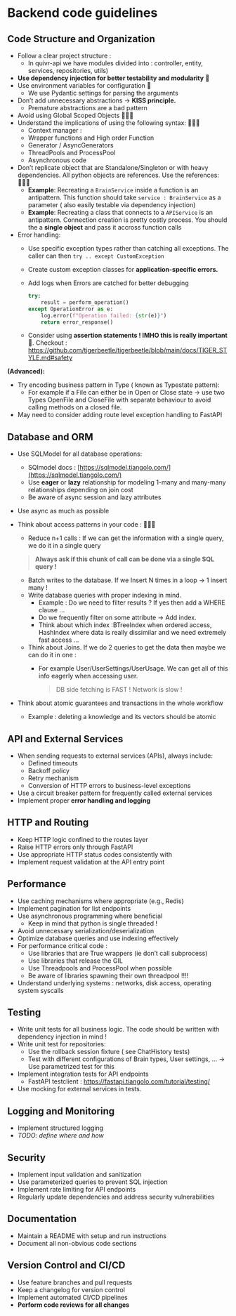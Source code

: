 # Backend code guidelines

## **Code Structure and Organization**

- Follow a clear project structure :
    - In quivr-api we have modules divided into : controller, entity, services, repositories, utils)
- **Use dependency injection for better testability and modularity** 🔺
- Use environment variables for configuration 🔺
    - We use Pydantic settings for parsing the arguments
- Don’t add unnecessary abstractions → **KISS principle.**
    - Premature abstractions are a bad pattern
- Avoid using Global Scoped Objects 🔺🔺🔺
- Understand the implications of using the following syntax: 🔺🔺🔺
    - Context manager :
    - Wrapper functions and High order Function
    - Generator / AsyncGenerators
    - ThreadPools and ProcessPool
    - Asynchronous code
- Don’t replicate object that are Standalone/Singleton or with heavy dependencies. All python objects are references. Use the references: 🔺🔺🔺
    - **Example**: Recreating a `BrainService`  inside a function is an antipattern. This function should take `service : BrainService` as a parameter ( also easily testable via dependency injection)
    - **Example**: Recreating a class that connects to a `APIService` is an antipattern. Connection creation is pretty costly process. You should the a **single object** and pass it accross function calls
- Error handling:
    - Use specific exception types rather than catching all exceptions. The caller can then `try .. except CustomException`
    - Create custom exception classes for **application-specific errors.**
    - Add logs when Errors are catched for better debugging

        ```python
        try:
            result = perform_operation()
        except OperationError as e:
            log.error(f"Operation failed: {str(e)}")
            return error_response()
        ```

    - Consider using **assertion statements ! IMHO this is really important** 🔺. Checkout : https://github.com/tigerbeetle/tigerbeetle/blob/main/docs/TIGER_STYLE.md#safety

**(Advanced):**

- Try encoding business pattern in Type ( known as Typestate pattern):
    - For example if a File can either be in Open or Close state → use two Types OpenFile and CloseFile with separate behaviour to avoid calling methods on a closed file.
- May need to consider adding route level exception handling to FastAPI

## **Database and ORM**

- Use SQLModel for all database operations:
    - SQlmodel docs : [https://sqlmodel.tiangolo.com/](https://sqlmodel.tiangolo.com/)
    - Use **eager** or **lazy** relationship for modeling 1-many and many-many relationships depending on join cost
    - Be aware of async session and lazy attributes
- Use async as much as possible
- Think about access patterns in your code :  🔺🔺🔺
    - Reduce n+1 calls : If we can get the information with a single query, we do it in a single query

    > **Always ask if this chunk of call can be done via a single SQL query !**
    >
    - Batch writes to the database. If we Insert N times in a loop → 1 insert many !
    - Write database queries with proper indexing in mind.
        - Example : Do we need to filter results ? If yes then add a WHERE clause …
        - Do we frequently filter on some attribute → Add index.
        - Think about which index :BTreeIndex when ordered access, HashIndex where data is really dissimilar and we need extremely fast access …
    - Think about Joins. If we do 2 queries to get the data then maybe we can do it in one :
        - For example User/UserSettings/UserUsage. We can get all of this info eagerly when accessing user.

            > DB side fetching is FAST ! Network is slow !
            >
- Think about atomic guarantees and transactions in the whole workflow
    - Example : deleting a knowledge and its vectors should be atomic

## **API and External Services**

- When sending requests to external services (APIs), always include:
    - Defined timeouts
    - Backoff policy
    - Retry mechanism
    - Conversion of HTTP errors to business-level exceptions
- Use a circuit breaker pattern for frequently called external services
- Implement proper **error handling and logging**

## **HTTP and Routing**

- Keep HTTP logic confined to the routes layer
- Raise HTTP errors only through FastAPI
- Use appropriate HTTP status codes consistently with
- Implement request validation at the API entry point

## **Performance**

- Use caching mechanisms where appropriate (e.g., Redis)
- Implement pagination for list endpoints
- Use asynchronous programming where beneficial
    - Keep in mind that python is single threaded !
- Avoid unnecessary serialization/deserialization
- Optimize database queries and use indexing effectively
- For performance critical code :
    - Use libraries that are True wrappers (ie don’t call subprocess)
    - Use libraries that  release the GIL
    - Use Threadpools and ProcessPool when possible
    - Be aware of libraries spawning their own threadpool !!!!
- Understand underlying systems : networks, disk access, operating system syscalls

## **Testing**

- Write unit tests for all business logic. The code should be written with dependency injection in mind !
- Write unit test for repositories:
    - Use the rollback session fixture ( see ChatHistory tests)
    - Test with different configurations of Brain types, User settings, … → Use parametrized test for this
- Implement integration tests for API endpoints
    - FastAPI testclient :  https://fastapi.tiangolo.com/tutorial/testing/
- Use mocking for external services in tests.

## **Logging and Monitoring**

- Implement structured logging
- *TODO: define where and how*

## **Security**

- Implement input validation and sanitization
- Use parameterized queries to prevent SQL injection
- Implement rate limiting for API endpoints
- Regularly update dependencies and address security vulnerabilities

## **Documentation**

- Maintain a README with setup and run instructions
- Document all non-obvious code sections

## **Version Control and CI/CD**

- Use feature branches and pull requests
- Keep a changelog for version control
- Implement automated CI/CD pipelines
- **Perform code reviews for all changes**
